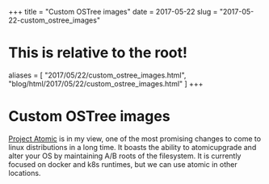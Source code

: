 +++
title = "Custom OSTree images"
date = 2017-05-22
slug = "2017-05-22-custom_ostree_images"
# This is relative to the root!
aliases = [ "2017/05/22/custom_ostree_images.html", "blog/html/2017/05/22/custom_ostree_images.html" ]
+++
# Custom OSTree images

[Project Atomic](https://www.projectatomic.io/) is in my view, one of
the most promising changes to come to linux distributions in a long
time. It boasts the ability to atomicupgrade and alter your OS by
maintaining A/B roots of the filesystem. It is currently focused on
docker and k8s runtimes, but we can use atomic in other locations.

